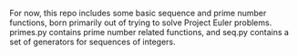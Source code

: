 For now, this repo includes some basic sequence and prime number functions, born primarily out of trying to solve Project Euler problems. primes.py contains prime number related functions, and seq.py contains a set of generators for sequences of integers.
